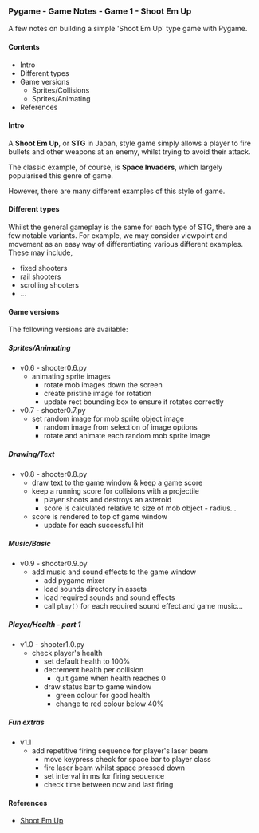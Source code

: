 ### Pygame - Game Notes - Game 1 - Shoot Em Up

A few notes on building a simple 'Shoot Em Up' type game with Pygame.

#### Contents
* Intro
* Different types
* Game versions
  * Sprites/Collisions
  * Sprites/Animating
* References

#### Intro
A **Shoot Em Up**, or **STG** in Japan, style game simply allows a player to fire bullets and other weapons at an enemy, whilst trying to avoid their attack.

The classic example, of course, is **Space Invaders**, which largely popularised this genre of game.

However, there are many different examples of this style of game.

#### Different types
Whilst the general gameplay is the same for each type of STG, there are a few notable variants. For example, we may consider viewpoint and movement as an easy way of differentiating various different examples. These may include,

  * fixed shooters
  * rail shooters
  * scrolling shooters
  * ...

#### Game versions
The following versions are available:

##### Sprites/Animating
  * v0.6 - shooter0.6.py
    * animating sprite images
      * rotate mob images down the screen
      * create pristine image for rotation
      * update rect bounding box to ensure it rotates correctly
  * v0.7 - shooter0.7.py
    * set random image for mob sprite object image
      * random image from selection of image options
      * rotate and animate each random mob sprite image
 
##### Drawing/Text
  * v0.8 - shooter0.8.py
    * draw text to the game window & keep a game score
    * keep a running score for collisions with a projectile
        * player shoots and destroys an asteroid
        * score is calculated relative to size of mob object - radius...
    * score is rendered to top of game window
        * update for each successful hit
  
##### Music/Basic
  * v0.9 - shooter0.9.py
    * add music and sound effects to the game window
      * add pygame mixer
      * load sounds directory in assets
      * load required sounds and sound effects
      * call `play()` for each required sound effect and game music...

##### Player/Health - part 1
  * v1.0 - shooter1.0.py
    * check player's health
        * set default health to 100%
        * decrement health per collision
          * quit game when health reaches 0
        * draw status bar to game window
          * green colour for good health
          * change to red colour below 40%

##### Fun extras
  * v1.1
    * add repetitive firing sequence for player's laser beam
      * move keypress check for space bar to player class
      * fire laser beam whilst space pressed down
      * set interval in ms for firing sequence
      * check time between now and last firing


#### References
* [Shoot Em Up](https://en.wikipedia.org/wiki/Shoot_'em_up)
